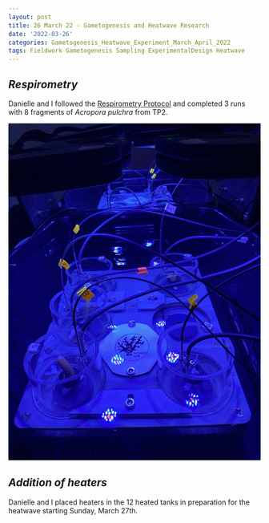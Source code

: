 ```yaml
---
layout: post
title: 26 March 22 - Gametogenesis and Heatwave Research
date: '2022-03-26'
categories: Gametogenesis_Heatwave_Experiment_March_April_2022
tags: Fieldwork Gametogenesis Sampling ExperimentalDesign Heatwave
---
```


## *Respirometry*

Danielle and I followed the [Respirometry Protocol](https://github.com/daniellembecker/Gametogenesis/blob/main/protocols/2020-12-14-SDR-Respirometry-Protocol.md) and completed 3 runs with 8 fragments of *Acropora pulchra* from TP2.

![respirometry set up](https://github.com/urol-e5/urol-e5.github.io/blob/master/images/March2022_Moorea/654AE9A0-8485-4E25-BC5D-BA5498BF31A3.JPG?raw=true)

## *Addition of heaters*

Danielle and I placed heaters in the 12 heated tanks in preparation for the heatwave starting Sunday, March 27th. 

